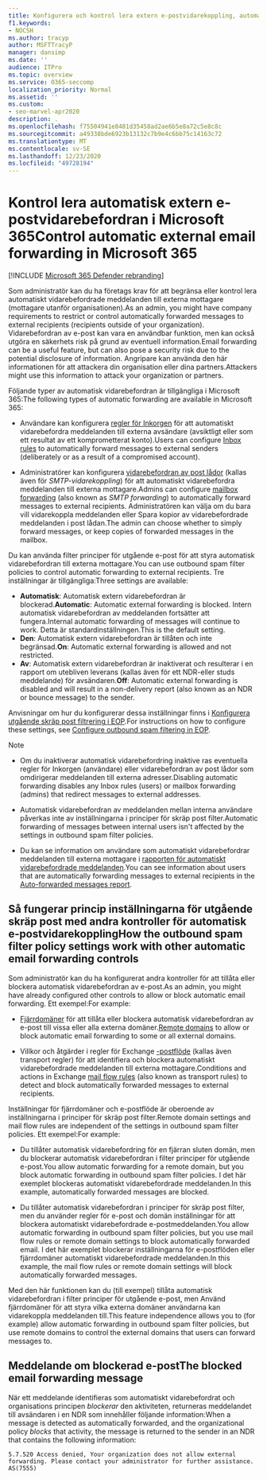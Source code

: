 ```yaml
---
title: Konfigurera och kontrol lera extern e-postvidarekoppling, automatisk vidarebefordran, 5.7.520 åtkomst nekad, inaktivera extern vidarebefordran, administratören har inaktiverat extern vidarebefordran, utgående princip för skräp post
f1.keywords:
- NOCSH
ms.author: tracyp
author: MSFTTracyP
manager: dansimp
ms.date: ''
audience: ITPro
ms.topic: overview
ms.service: O365-seccomp
localization_priority: Normal
ms.assetid: ''
ms.custom:
- seo-marvel-apr2020
description: .
ms.openlocfilehash: f75504941e8481d35458ad2ae6b5e8a72c5e8c8c
ms.sourcegitcommit: a49338bde6923b13132c7b9e4c6bb75c14163c72
ms.translationtype: MT
ms.contentlocale: sv-SE
ms.lasthandoff: 12/23/2020
ms.locfileid: "49728194"
---
```

# <a name="control-automatic-external-email-forwarding-in-microsoft-365"></a><span data-ttu-id="76e19-103">Kontrol lera automatisk extern e-postvidarebefordran i Microsoft 365</span><span class="sxs-lookup"><span data-stu-id="76e19-103">Control automatic external email forwarding in Microsoft 365</span></span>

[!INCLUDE [Microsoft 365 Defender rebranding](../includes/microsoft-defender-for-office.md)]

<span data-ttu-id="76e19-104">Som administratör kan du ha företags krav för att begränsa eller kontrol lera automatiskt vidarebefordrade meddelanden till externa mottagare (mottagare utanför organisationen).</span><span class="sxs-lookup"><span data-stu-id="76e19-104">As an admin, you might have company requirements to restrict or control automatically forwarded messages to external recipients (recipients outside of your organization).</span></span> <span data-ttu-id="76e19-105">Vidarebefordran av e-post kan vara en användbar funktion, men kan också utgöra en säkerhets risk på grund av eventuell information.</span><span class="sxs-lookup"><span data-stu-id="76e19-105">Email forwarding can be a useful feature, but can also pose a security risk due to the potential disclosure of information.</span></span> <span data-ttu-id="76e19-106">Angripare kan använda den här informationen för att attackera din organisation eller dina partners.</span><span class="sxs-lookup"><span data-stu-id="76e19-106">Attackers might use this information to attack your organization or partners.</span></span>

<span data-ttu-id="76e19-107">Följande typer av automatisk vidarebefordran är tillgängliga i Microsoft 365:</span><span class="sxs-lookup"><span data-stu-id="76e19-107">The following types of automatic forwarding are available in Microsoft 365:</span></span>

- <span data-ttu-id="76e19-108">Användare kan konfigurera [regler för Inkorgen](https://support.microsoft.com/office/c24f5dea-9465-4df4-ad17-a50704d66c59) för att automatiskt vidarebefordra meddelanden till externa avsändare (avsiktligt eller som ett resultat av ett komprometterat konto).</span><span class="sxs-lookup"><span data-stu-id="76e19-108">Users can configure [Inbox rules](https://support.microsoft.com/office/c24f5dea-9465-4df4-ad17-a50704d66c59) to automatically forward messages to external senders (deliberately or as a result of a compromised account).</span></span>

- <span data-ttu-id="76e19-109">Administratörer kan konfigurera [vidarebefordran av post lådor](https://docs.microsoft.com/exchange/recipients-in-exchange-online/manage-user-mailboxes/configure-email-forwarding) (kallas även för _SMTP-vidarekoppling_) för att automatiskt vidarebefordra meddelanden till externa mottagare.</span><span class="sxs-lookup"><span data-stu-id="76e19-109">Admins can configure [mailbox forwarding](https://docs.microsoft.com/exchange/recipients-in-exchange-online/manage-user-mailboxes/configure-email-forwarding) (also known as _SMTP forwarding_) to automatically forward messages to external recipients.</span></span> <span data-ttu-id="76e19-110">Administratören kan välja om du bara vill vidarekoppla meddelanden eller Spara kopior av vidarebefordrade meddelanden i post lådan.</span><span class="sxs-lookup"><span data-stu-id="76e19-110">The admin can choose whether to simply forward messages, or keep copies of forwarded messages in the mailbox.</span></span>

<span data-ttu-id="76e19-111">Du kan använda filter principer för utgående e-post för att styra automatisk vidarebefordran till externa mottagare.</span><span class="sxs-lookup"><span data-stu-id="76e19-111">You can use outbound spam filter policies to control automatic forwarding to external recipients.</span></span> <span data-ttu-id="76e19-112">Tre inställningar är tillgängliga:</span><span class="sxs-lookup"><span data-stu-id="76e19-112">Three settings are available:</span></span>

- <span data-ttu-id="76e19-113">**Automatisk**: Automatisk extern vidarebefordran är blockerad.</span><span class="sxs-lookup"><span data-stu-id="76e19-113">**Automatic**: Automatic external forwarding is blocked.</span></span> <span data-ttu-id="76e19-114">Intern automatisk vidarebefordran av meddelanden fortsätter att fungera.</span><span class="sxs-lookup"><span data-stu-id="76e19-114">Internal automatic forwarding of messages will continue to work.</span></span> <span data-ttu-id="76e19-115">Detta är standardinställningen.</span><span class="sxs-lookup"><span data-stu-id="76e19-115">This is the default setting.</span></span>
- <span data-ttu-id="76e19-116">**Den**: Automatisk extern vidarebefordran är tillåten och inte begränsad.</span><span class="sxs-lookup"><span data-stu-id="76e19-116">**On**: Automatic external forwarding is allowed and not restricted.</span></span>
- <span data-ttu-id="76e19-117">**Av**: Automatisk extern vidarebefordran är inaktiverat och resulterar i en rapport om utebliven leverans (kallas även för ett NDR-eller studs meddelande) för avsändaren.</span><span class="sxs-lookup"><span data-stu-id="76e19-117">**Off**: Automatic external forwarding is disabled and will result in a non-delivery report (also known as an NDR or bounce message) to the sender.</span></span>

<span data-ttu-id="76e19-118">Anvisningar om hur du konfigurerar dessa inställningar finns i [Konfigurera utgående skräp post filtrering i EOP](configure-the-outbound-spam-policy.md).</span><span class="sxs-lookup"><span data-stu-id="76e19-118">For instructions on how to configure these settings, see [Configure outbound spam filtering in EOP](configure-the-outbound-spam-policy.md).</span></span>

> [!NOTE]
>
> - <span data-ttu-id="76e19-119">Om du inaktiverar automatisk vidarebefordring inaktive ras eventuella regler för Inkorgen (användare) eller vidarebefordran av post lådor som omdirigerar meddelanden till externa adresser.</span><span class="sxs-lookup"><span data-stu-id="76e19-119">Disabling automatic forwarding disables any Inbox rules (users) or mailbox forwarding (admins) that redirect messages to external addresses.</span></span>
>
> - <span data-ttu-id="76e19-120">Automatisk vidarebefordran av meddelanden mellan interna användare påverkas inte av inställningarna i principer för skräp post filter.</span><span class="sxs-lookup"><span data-stu-id="76e19-120">Automatic forwarding of messages between internal users isn't affected by the settings in outbound spam filter policies.</span></span>
>
> - <span data-ttu-id="76e19-121">Du kan se information om användare som automatiskt vidarebefordrar meddelanden till externa mottagare i [rapporten för automatiskt vidarebefordrade meddelanden](mfi-auto-forwarded-messages-report.md).</span><span class="sxs-lookup"><span data-stu-id="76e19-121">You can see information about users that are automatically forwarding messages to external recipients in the [Auto-forwarded messages report](mfi-auto-forwarded-messages-report.md).</span></span>

## <a name="how-the-outbound-spam-filter-policy-settings-work-with-other-automatic-email-forwarding-controls"></a><span data-ttu-id="76e19-122">Så fungerar princip inställningarna för utgående skräp post med andra kontroller för automatisk e-postvidarekoppling</span><span class="sxs-lookup"><span data-stu-id="76e19-122">How the outbound spam filter policy settings work with other automatic email forwarding controls</span></span>

<span data-ttu-id="76e19-123">Som administratör kan du ha konfigurerat andra kontroller för att tillåta eller blockera automatisk vidarebefordran av e-post.</span><span class="sxs-lookup"><span data-stu-id="76e19-123">As an admin, you might have already configured other controls to allow or block automatic email forwarding.</span></span> <span data-ttu-id="76e19-124">Ett exempel:</span><span class="sxs-lookup"><span data-stu-id="76e19-124">For example:</span></span>

- <span data-ttu-id="76e19-125">[Fjärrdomäner](https://docs.microsoft.com/exchange/mail-flow-best-practices/remote-domains/remote-domains) för att tillåta eller blockera automatisk vidarebefordran av e-post till vissa eller alla externa domäner.</span><span class="sxs-lookup"><span data-stu-id="76e19-125">[Remote domains](https://docs.microsoft.com/exchange/mail-flow-best-practices/remote-domains/remote-domains) to allow or block automatic email forwarding to some or all external domains.</span></span>

- <span data-ttu-id="76e19-126">Villkor och åtgärder i regler för Exchange [-postflöde](https://docs.microsoft.com/exchange/security-and-compliance/mail-flow-rules/mail-flow-rules) (kallas även transport regler) för att identifiera och blockera automatiskt vidarebefordrade meddelanden till externa mottagare.</span><span class="sxs-lookup"><span data-stu-id="76e19-126">Conditions and actions in Exchange [mail flow rules](https://docs.microsoft.com/exchange/security-and-compliance/mail-flow-rules/mail-flow-rules) (also known as transport rules) to detect and block automatically forwarded messages to external recipients.</span></span>

<span data-ttu-id="76e19-127">Inställningar för fjärrdomäner och e-postflöde är oberoende av inställningarna i principer för skräp post filter.</span><span class="sxs-lookup"><span data-stu-id="76e19-127">Remote domain settings and mail flow rules are independent of the settings in outbound spam filter policies.</span></span> <span data-ttu-id="76e19-128">Ett exempel:</span><span class="sxs-lookup"><span data-stu-id="76e19-128">For example:</span></span>

- <span data-ttu-id="76e19-129">Du tillåter automatisk vidarebefordring för en fjärran sluten domän, men du blockerar automatisk vidarebefordran i filter principer för utgående e-post.</span><span class="sxs-lookup"><span data-stu-id="76e19-129">You allow automatic forwarding for a remote domain, but you block automatic forwarding in outbound spam filter policies.</span></span> <span data-ttu-id="76e19-130">I det här exemplet blockeras automatiskt vidarebefordrade meddelanden.</span><span class="sxs-lookup"><span data-stu-id="76e19-130">In this example, automatically forwarded messages are blocked.</span></span>

- <span data-ttu-id="76e19-131">Du tillåter automatisk vidarebefordran i principer för skräp post filter, men du använder regler för e-post och domän inställningar för att blockera automatiskt vidarebefordrade e-postmeddelanden.</span><span class="sxs-lookup"><span data-stu-id="76e19-131">You allow automatic forwarding in outbound spam filter policies, but you use mail flow rules or remote domain settings to block automatically forwarded email.</span></span> <span data-ttu-id="76e19-132">I det här exemplet blockerar inställningarna för e-postflöden eller fjärrdomäner automatiskt vidarebefordrade meddelanden.</span><span class="sxs-lookup"><span data-stu-id="76e19-132">In this example, the mail flow rules or remote domain settings will block automatically forwarded messages.</span></span>

<span data-ttu-id="76e19-133">Med den här funktionen kan du (till exempel) tillåta automatisk vidarebefordran i filter principer för utgående e-post, men Använd fjärrdomäner för att styra vilka externa domäner användarna kan vidarekoppla meddelanden till.</span><span class="sxs-lookup"><span data-stu-id="76e19-133">This feature independence allows you to (for example) allow automatic forwarding in outbound spam filter policies, but use remote domains to control the external domains that users can forward messages to.</span></span>

## <a name="the-blocked-email-forwarding-message"></a><span data-ttu-id="76e19-134">Meddelande om blockerad e-post</span><span class="sxs-lookup"><span data-stu-id="76e19-134">The blocked email forwarding message</span></span>

<span data-ttu-id="76e19-135">När ett meddelande identifieras som automatiskt vidarebefordrat och organisations principen *blockerar* den aktiviteten, returneras meddelandet till avsändaren i en NDR som innehåller följande information:</span><span class="sxs-lookup"><span data-stu-id="76e19-135">When a message is detected as automatically forwarded, and the organizational policy *blocks* that activity, the message is returned to the sender in an NDR that contains the following information:</span></span>

`5.7.520 Access denied, Your organization does not allow external forwarding. Please contact your administrator for further assistance. AS(7555)`

